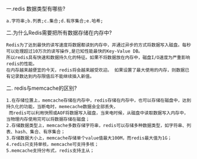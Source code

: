 
一.redis 数据类型有哪些?

	a.字符串;b.列表;c.集合;d.有序集合;e.哈希;
	
二.为什么Redis需要把所有数据存储在内存中?
	
	Redis为了达到最快的读写速度将数据都读到内存中，并通过异步的方式将数据写入磁盘。每秒可以处理超过10万次的读写操作,是已知性能最快的Key-Value DB。
	所以redis具有快速和数据持久化的特征。如果不将数据放在内存中，磁盘I/O速度为严重影响redis的性能。
	在内存越来越便宜的今天，redis将会越来越受欢迎。 如果设置了最大使用的内存，则数据已有记录数达到内存限值后不能继续插入新值。

二. redis与memcache的区别?

	1.在存储位置上，memcache存储在内存中，redis存储在内存中，也可以存储在磁盘中，达到持久化的功能，当断电时，memecache数据会全部丢失，
	 而redis可以利用快照或AOF将数据写入磁盘，当来电时候，从磁盘中读取数据写入内存中，当物理内存使用完可以将数据存储在磁盘；
	2.存储数据类型上，memcache多数存储字符串，redis可以存储多种数据类型，如字符串、列表、hash、集合、有序集合；
	3.存储数据大小上，memcache存储单个value值最大100M，而redis最大值为1G；
	4.redis只支持单核，memcache可支持多核；
	5.memcache支持分布式，redis支持主从；
